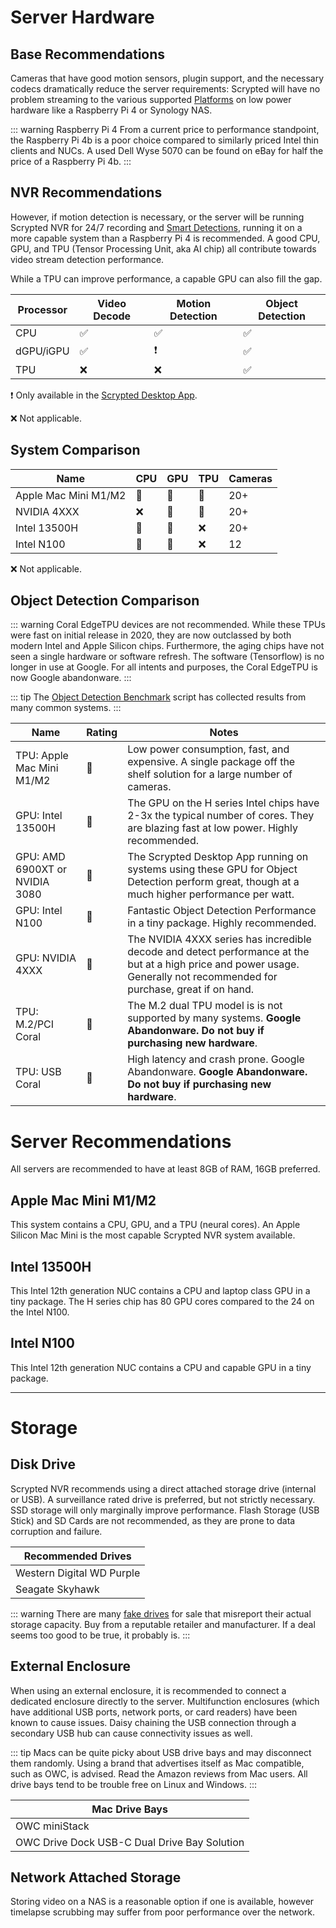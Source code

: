 # Server Hardware

## Base Recommendations

Cameras that have good motion sensors, plugin support, and the necessary codecs dramatically reduce the server requirements: Scrypted will have no problem streaming to the various supported [Platforms](/platforms) on low power hardware like a Raspberry Pi 4 or Synology NAS.

::: warning Raspberry Pi 4
From a current price to performance standpoint, the Raspberry Pi 4b is a poor choice compared to similarly priced Intel thin clients and NUCs. A used Dell Wyse 5070 can be found on eBay for half the price of a Raspberry Pi 4b.
:::

## NVR Recommendations

However, if motion detection is necessary, or the server will be running Scrypted NVR for 24/7 recording and [Smart Detections](/scrypted-nvr/features#smart-detections), running it on a more capable system than a Raspberry Pi 4 is recommended. A good CPU, GPU, and TPU (Tensor Processing Unit, aka AI chip) all contribute towards video stream detection performance.

While a TPU can improve performance, a capable GPU can also fill the gap.

|Processor|Video Decode|Motion Detection|Object Detection|
|-|-|-|-|
|CPU|✅|✅|✅|
|dGPU/iGPU|✅|❗|✅|
|TPU|❌|❌|✅|

❗ Only available in the [Scrypted Desktop App](/desktop-application.md).

❌ Not applicable.

## System Comparison

|Name|CPU|GPU|TPU|Cameras|
|-|-|-|-|-|
|Apple Mac Mini M1/M2|🥇|🥇|🥇|20+|
|NVIDIA 4XXX|❌|🥇|🥇|20+|
|Intel 13500H|🥈|🥈|❌|20+|
|Intel N100|🥈|🥉|❌|12|

❌ Not applicable.

## Object Detection Comparison

::: warning
Coral EdgeTPU devices are not recommended. While these TPUs were fast on initial release in 2020, they are now outclassed by both modern Intel and Apple Silicon chips. Furthermore, the aging chips have not seen a single hardware or software refresh. The software (Tensorflow) is no longer in use at Google. For all intents and purposes, the Coral EdgeTPU is now Google abandonware.
:::

::: tip
The [Object Detection Benchmark](https://scripts.scrypted.app/object-detection-benchmark.html#reference-times) script has collected results from many common systems.
:::

|Name|Rating|Notes|
|-|-|-|
|TPU: Apple Mac Mini M1/M2|🥇|Low power consumption, fast, and expensive. A single package off the shelf solution for a large number of cameras.|
|GPU: Intel 13500H|🥈|The GPU on the H series Intel chips have 2-3x the typical number of cores. They are blazing fast at low power. Highly recommended.|
|GPU: AMD 6900XT or NVIDIA 3080|🥈|The Scrypted Desktop App running on systems using these GPU for Object Detection perform great, though at a much higher performance per watt.|
|GPU: Intel N100|🥉|Fantastic Object Detection Performance in a tiny package. Highly recommended.|
|GPU: NVIDIA 4XXX|🥇|The NVIDIA 4XXX series has incredible decode and detect performance at the but at a high price and power usage. Generally not recommended for purchase, great if on hand.|
|TPU: M.2/PCI Coral|🥉|The M.2 dual TPU model is is not supported by many systems. **Google Abandonware. Do not buy if purchasing new hardware**.|
|TPU: USB Coral|🥉|High latency and crash prone. Google Abandonware. **Google Abandonware. Do not buy if purchasing new hardware**.|

# Server Recommendations

All servers are recommended to have at least 8GB of RAM, 16GB preferred.

<!--@include: ../parts/proxmox-tip.md-->

## Apple Mac Mini M1/M2

This system contains a CPU, GPU, and a TPU (neural cores). An Apple Silicon Mac Mini is the most capable Scrypted NVR system available.

## Intel 13500H

This Intel 12th generation NUC contains a CPU and laptop class GPU in a tiny package. The H series chip has 80 GPU cores compared to the 24 on the Intel N100.

## Intel N100

This Intel 12th generation NUC contains a CPU and capable GPU in a tiny package.

---

# Storage

## Disk Drive

Scrypted NVR recommends using a direct attached storage drive (internal or USB). A surveillance rated drive is preferred, but not strictly necessary. SSD storage will only marginally improve performance. Flash Storage (USB Stick) and SD Cards are not recommended, as they are prone to data corruption and failure.

|Recommended Drives|
|-|
|Western Digital WD Purple|
|Seagate Skyhawk|

::: warning
There are many [fake drives](https://www.youtube.com/watch?v=QOhLlvNlI20) for sale that misreport their actual storage capacity. Buy from a reputable retailer and manufacturer. If a deal seems too good to be true, it probably is.
:::

## External Enclosure

When using an external enclosure, it is recommended to connect a dedicated enclosure directly to the server. Multifunction enclosures (which have additional USB ports, network ports, or card readers) have been known to cause issues. Daisy chaining the USB connection through a secondary USB hub can cause connectivity issues as well.

::: tip
Macs can be quite picky about USB drive bays and may disconnect them randomly. Using a brand that advertises itself as Mac compatible, such as OWC, is advised. Read the Amazon reviews from Mac users. All drive bays tend to be trouble free on Linux and Windows.
:::

|Mac Drive Bays|
|-|
|OWC miniStack|
|OWC Drive Dock USB-C Dual Drive Bay Solution|


## Network Attached Storage

Storing video on a NAS is a reasonable option if one is available, however timelapse scrubbing may suffer from poor performance over the network.
